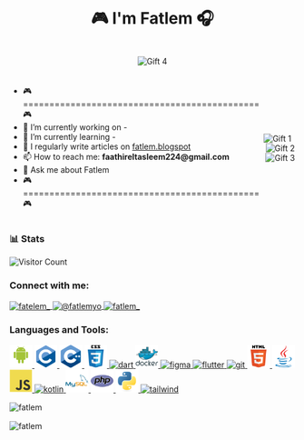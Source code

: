 <h1 align="center">🎮 I'm Fatlem 🎧</h1>
<div style="text-align: center;">
  <img src="https://media1.tenor.com/m/jAuU3PufpPQAAAAd/vestia-zeta-zeta.gif" alt="Gift 4" width="1000" style="margin: 20px 0;" />
</div>
<div style="display: flex; align-items: center; justify-content: center;">
  <div style="flex: 1; text-align: left;">
    <ul>
      <li>🎮=============================================🎮</li>
      <li>🔭 I’m currently working on -</li>
      <li>🌱 I’m currently learning -</li>
      <li>📝 I regularly write articles on <a href="https://fatlem.blogspot.com/2023/06/fatlem.html">fatlem.blogspot</a></li>
      <li>📫 How to reach me: <strong>faathireltasleem224@gmail.com</strong></li>
      <li>💬 Ask me about Fatlem</li>
      <li>🎮=============================================🎮</li>
    </ul>
  </div>
  <div style="flex: 1; text-align: center;">
    <img src="https://media1.tenor.com/m/86aCV7UNpwwAAAAd/vestia-zeta-hololive-id.gif" alt="Gift 1" width="200" />
    <img src="https://media1.tenor.com/m/teETz-RaLzgAAAAd/cat-stray-cat.gif" alt="Gift 2" width="200" style="margin-left: 10px;" />
    <img src="https://media1.tenor.com/m/ZZ5uiYHN-moAAAAd/vestia-zeta.gif" alt="Gift 3" width="200" style="margin-left: 10px;" />
  </div>
</div>

### 📊 Stats
![Visitor Count](https://komarev.com/ghpvc/?username=Fatlem&color=brightgreen)

<h3 align="left">Connect with me:</h3>
<p align="left">
  <a href="https://www.instagram.com/fatelm_/" target="blank">
    <img align="center" src="https://raw.githubusercontent.com/rahuldkjain/github-profile-readme-generator/master/src/images/icons/Social/instagram.svg" alt="fatelem_" height="30" width="40" />
  </a>
  <a href="https://www.youtube.com/@FatlemYo" target="blank">
    <img align="center" src="https://raw.githubusercontent.com/rahuldkjain/github-profile-readme-generator/master/src/images/icons/Social/youtube.svg" alt="@fatlemyo" height="30" width="40" />
  </a>
  <a href="https://discord.gg/fatlem_" target="blank">
    <img align="center" src="https://raw.githubusercontent.com/rahuldkjain/github-profile-readme-generator/master/src/images/icons/Social/discord.svg" alt="fatlem_" height="30" width="40" />
  </a>
</p>

<h3 align="left">Languages and Tools:</h3>
<p align="left">
  <a href="https://developer.android.com" target="_blank" rel="noreferrer">
    <img src="https://raw.githubusercontent.com/devicons/devicon/master/icons/android/android-original-wordmark.svg" alt="android" width="40" height="40"/>
  </a>
  <a href="https://www.cprogramming.com/" target="_blank" rel="noreferrer">
    <img src="https://raw.githubusercontent.com/devicons/devicon/master/icons/c/c-original.svg" alt="c" width="40" height="40"/>
  </a>
  <a href="https://www.w3schools.com/cpp/" target="_blank" rel="noreferrer">
    <img src="https://raw.githubusercontent.com/devicons/devicon/master/icons/cplusplus/cplusplus-original.svg" alt="cplusplus" width="40" height="40"/>
  </a>
  <a href="https://www.w3schools.com/css/" target="_blank" rel="noreferrer">
    <img src="https://raw.githubusercontent.com/devicons/devicon/master/icons/css3/css3-original-wordmark.svg" alt="css3" width="40" height="40"/>
  </a>
  <a href="https://dart.dev" target="_blank" rel="noreferrer">
    <img src="https://www.vectorlogo.zone/logos/dartlang/dartlang-icon.svg" alt="dart" width="40" height="40"/>
  </a>
  <a href="https://www.docker.com/" target="_blank" rel="noreferrer">
    <img src="https://raw.githubusercontent.com/devicons/devicon/master/icons/docker/docker-original-wordmark.svg" alt="docker" width="40" height="40"/>
  </a>
  <a href="https://www.figma.com/" target="_blank" rel="noreferrer">
    <img src="https://www.vectorlogo.zone/logos/figma/figma-icon.svg" alt="figma" width="40" height="40"/>
  </a>
  <a href="https://flutter.dev" target="_blank" rel="noreferrer">
    <img src="https://www.vectorlogo.zone/logos/flutterio/flutterio-icon.svg" alt="flutter" width="40" height="40"/>
  </a>
  <a href="https://git-scm.com/" target="_blank" rel="noreferrer">
    <img src="https://www.vectorlogo.zone/logos/git-scm/git-scm-icon.svg" alt="git" width="40" height="40"/>
  </a>
  <a href="https://www.w3.org/html/" target="_blank" rel="noreferrer">
    <img src="https://raw.githubusercontent.com/devicons/devicon/master/icons/html5/html5-original-wordmark.svg" alt="html5" width="40" height="40"/>
  </a>
  <a href="https://www.java.com" target="_blank" rel="noreferrer">
    <img src="https://raw.githubusercontent.com/devicons/devicon/master/icons/java/java-original.svg" alt="java" width="40" height="40"/>
  </a>
  <a href="https://developer.mozilla.org/en-US/docs/Web/JavaScript" target="_blank" rel="noreferrer">
    <img src="https://raw.githubusercontent.com/devicons/devicon/master/icons/javascript/javascript-original.svg" alt="javascript" width="40" height="40"/>
  </a>
  <a href="https://kotlinlang.org" target="_blank" rel="noreferrer">
    <img src="https://www.vectorlogo.zone/logos/kotlinlang/kotlinlang-icon.svg" alt="kotlin" width="40" height="40"/>
  </a>
  <a href="https://www.mysql.com/" target="_blank" rel="noreferrer">
    <img src="https://raw.githubusercontent.com/devicons/devicon/master/icons/mysql/mysql-original-wordmark.svg" alt="mysql" width="40" height="40"/>
  </a>
  <a href="https://www.php.net" target="_blank" rel="noreferrer">
    <img src="https://raw.githubusercontent.com/devicons/devicon/master/icons/php/php-original.svg" alt="php" width="40" height="40"/>
  </a>
  <a href="https://www.python.org" target="_blank" rel="noreferrer">
    <img src="https://raw.githubusercontent.com/devicons/devicon/master/icons/python/python-original.svg" alt="python" width="40" height="40"/>
  </a>
  <a href="https://tailwindcss.com/" target="_blank" rel="noreferrer">
    <img src="https://www.vectorlogo.zone/logos/tailwindcss/tailwindcss-icon.svg" alt="tailwind" width="40" height="40"/>
  </a>
</p>

<p><img align="center" src="https://github-readme-stats.vercel.app/api/top-langs?username=fatlem&show_icons=true&locale=en&layout=compact" alt="fatlem" /></p>
<p><img align="center" src="https://github-readme-streak-stats.herokuapp.com/?user=fatlem&" alt="fatlem" /></p>
